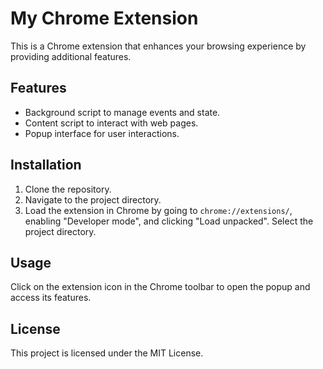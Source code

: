 # My Chrome Extension

This is a Chrome extension that enhances your browsing experience by providing additional features.

## Features

- Background script to manage events and state.
- Content script to interact with web pages.
- Popup interface for user interactions.

## Installation

1. Clone the repository.
2. Navigate to the project directory.
3. Load the extension in Chrome by going to `chrome://extensions/`, enabling "Developer mode", and clicking "Load unpacked". Select the project directory.

## Usage

Click on the extension icon in the Chrome toolbar to open the popup and access its features.

## License

This project is licensed under the MIT License.